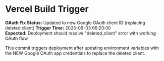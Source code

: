 # Vercel Build Trigger

**OAuth Fix Status:** Updated to new Google OAuth client ID (replacing deleted client)
**Trigger Time:** 2025-09-03 09:20:00  
**Expected:** Deployment should resolve "deleted_client" error with working OAuth flow

This commit triggers deployment after updating environment variables with the NEW Google OAuth app credentials to replace the deleted client.